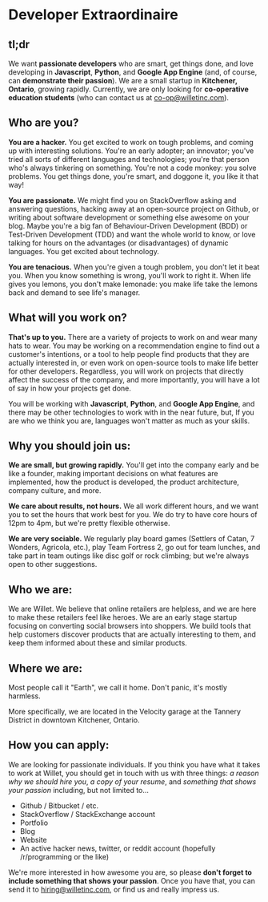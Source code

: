 Developer Extraordinaire
========================

tl;dr
-----
We want **passionate developers** who are smart, get things done, and love developing in **Javascript**, **Python**, and **Google App Engine** (and, of course, can **demonstrate their passion**). We are a small startup in **Kitchener, Ontario**, growing rapidly. Currently, we are only looking for **co-operative education students** (who can contact us at co-op@willetinc.com).

Who are you?
------------
**You are a hacker.** You get excited to work on tough problems, and coming up with interesting solutions. You're an early adopter; an innovator; you've tried all sorts of different languages and technologies; you're that person who's always tinkering on something. You're not a code monkey: you solve problems. You get things done, you're smart, and doggone it, you like it that way!

**You are passionate.** We might find you on StackOverflow asking and answering questions, hacking away at an open-source project on Github, or writing about software development or something else awesome on your blog. Maybe you're a big fan of Behaviour-Driven Development (BDD) or Test-Driven Development (TDD) and want the whole world to know, or love talking for hours on the advantages (or disadvantages) of dynamic languages. You get excited about technology.

**You are tenacious.** When you're given a tough problem, you don't let it beat you. When you know something is wrong, you'll work to right it. When life gives you lemons, you don't make lemonade: you make life take the lemons back and demand to see life's manager.

What will you work on?
----------------------
**That's up to you.** There are a variety of projects to work on and wear many hats to wear. You may be working on a recommendation engine to find out a customer's intentions, or a tool to help people find products that they are actually interested in, or even work on open-source tools to make life better for other developers. Regardless, you will work on projects that directly affect the success of the company, and more importantly, you will have a lot of say in how your projects get done.

You will be working with **Javascript**, **Python**, and **Google App Engine**, and there may be other technologies to work with in the near future, but, If you are who we think you are, languages won't matter as much as your skills.

Why you should join us:
-----------------------
**We are small, but growing rapidly.** You'll get into the company early and be like a founder, making important decisions on what features are implemented, how the product is developed, the product architecture, company culture, and more. 

**We care about results, not hours.** We all work different hours, and we want you to set the hours that work best for you. We do try to have core hours of 12pm to 4pm, but we're pretty flexible otherwise.

**We are very sociable.** We regularly play board games (Settlers of Catan, 7 Wonders, Agricola, etc.), play Team Fortress 2, go out for team lunches, and take part in team outings like disc golf or rock climbing; but we're always open to other suggestions.

Who we are:
-----------
We are Willet. We believe that online retailers are helpless, and we are here to make these retailers feel like heroes. We are an early stage startup focusing on converting social browsers into shoppers. We build tools that help customers discover products that are actually interesting to them, and keep them informed about these and similar products.

Where we are:
-------------
Most people call it "Earth", we call it home. Don't panic, it's mostly harmless.

More specifically, we are located in the Velocity garage at the Tannery District in downtown Kitchener, Ontario.

How you can apply:
------------------
We are looking for passionate individuals. If you think you have what it takes to work at Willet, you should get in touch with us with three things: *a reason why we should hire you*, *a copy of your resume*, and *something that shows your passion* including, but not limited to...
- Github / Bitbucket / etc.
- StackOverflow / StackExchange account
- Portfolio
- Blog
- Website
- An active hacker news, twitter, or reddit account (hopefully /r/programming or the like)

We're more interested in how awesome you are, so please **don't forget to include something that shows your passion**. Once you have that, you can send it to hiring@willetinc.com, or find us and really impress us.
